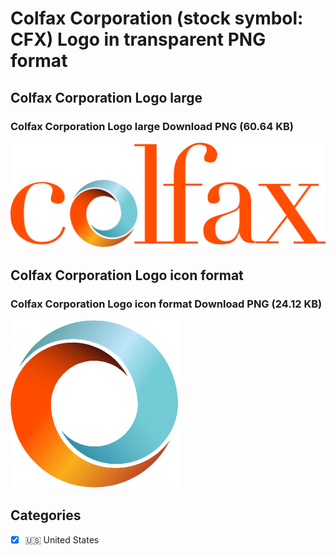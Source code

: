 # Colfax Corporation (stock symbol: CFX) Logo in transparent PNG format

## Colfax Corporation Logo large

### Colfax Corporation Logo large Download PNG (60.64 KB)

![Colfax Corporation Logo large Download PNG (60.64 KB)](/img/orig/CFX_BIG-4fd65b8f.png)

## Colfax Corporation Logo icon format

### Colfax Corporation Logo icon format Download PNG (24.12 KB)

![Colfax Corporation Logo icon format Download PNG (24.12 KB)](/img/orig/CFX-54c09690.png)



## Categories
- [x] 🇺🇸 United States
